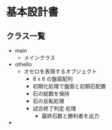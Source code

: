 # 基本設計書

## クラス一覧
* main
    * メインクラス
* othello
    * オセロを表現するオブジェクト
        * 8 x 8 の盤面配列
        * 初期化処理で盤面と初期石配置
        * 石の総数を保持
        * 石の反転処理
        * 試合終了判定 処理
            * 最終石数と勝利者を出力
* 